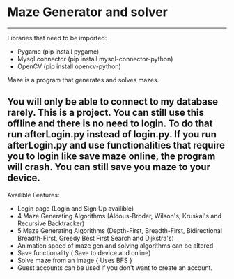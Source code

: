 # Maze Generator and solver 
***

Libraries that need to be imported:
- Pygame  (pip install pygame)
- Mysql.connector   (pip install mysql-connector-python)
- OpenCV   (pip install opencv-python)

Maze is a program that generates and solves mazes.

## You will only be able to connect to my database rarely. This is a project. You can still use this offline and there is no need to login. To do that run afterLogin.py instead of login.py. If you run afterLogin.py and use functionalities that require you to login like save maze online, the program will crash. You can still save you maze to your device.

Availible Features:
- Login page (Login and Sign Up availible)
- 4 Maze Generating Algorithms (Aldous-Broder, Wilson's, Kruskal's and Recursive Backtracker)
- 5 Maze Generating Algorithms (Depth-First, Breadth-First, Bidirectional Breadth-First, Greedy Best First Search and Dijkstra's)
- Animation speed of maze gen and solving algorithms can be altered
- Save functionality ( Save to device and online)
- Solve maze from an image { Uses BFS }
- Guest accounts can be used if you don't want to create an account.
  




